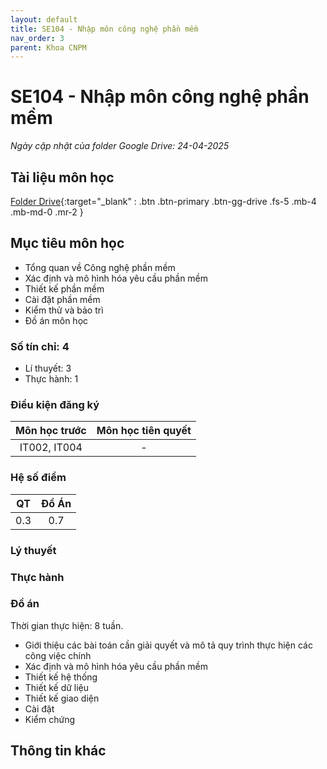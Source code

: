 ```yaml
---
layout: default
title: SE104 - Nhập môn công nghệ phần mềm
nav_order: 3
parent: Khoa CNPM
---
```


# SE104 - Nhập môn công nghệ phần mềm
*Ngày cập nhật của folder Google Drive: 24-04-2025*
## Tài liệu môn học

[Folder Drive](https://drive.google.com/drive/folders/1bXZ2PjKs_RZkqAPtkgkdVq43hvG-Qx-c?usp=drive_link){:target="_blank" : .btn .btn-primary .btn-gg-drive .fs-5 .mb-4 .mb-md-0 .mr-2 }

## Mục tiêu môn học
- Tổng quan về Công nghệ phần mềm
- Xác định và mô hình hóa yêu cầu phần mềm
- Thiết kế phần mềm
- Cài đặt phần mềm
- Kiểm thử và bảo trì
- Đồ án môn học

### Số tín chỉ: 4
- Lí thuyết: 3
- Thực hành: 1

### Điều kiện đăng ký

| Môn học trước| Môn học tiên quyết  |  
|------|-----|  
| <center>IT002, IT004</center> | <center>-</center>|  

### Hệ số điểm

|  QT  | Đồ Án |  
|------|-----|  
| <center> 0.3 </center> | <center> 0.7 </center> |  

### Lý thuyết

### Thực hành

### Đồ án
Thời gian thực hiện: 8 tuần.
- Giới thiệu các bài toán cần giải quyết và mô tả quy trình thực hiện các công việc chính 
- Xác định và mô hình hóa yêu cầu phần mềm 
- Thiết kế hệ thống 
- Thiết kế dữ liệu  
- Thiết kế giao diện 
- Cài đặt 
- Kiểm chứng

## Thông tin khác
